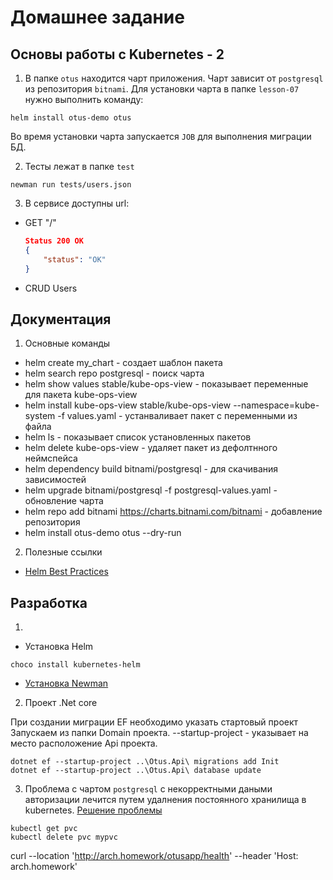 # Домашнее задание

## Основы работы с Kubernetes - 2

1. В папке `otus` находится чарт приложения. Чарт зависит от `postgresql` из репозитория `bitnami`.
Для установки чарта в папке `lesson-07` нужно выполнить команду:

```shell
helm install otus-demo otus
```

Во время установки чарта запускается `JOB` для выполнения миграции БД.

2. Тесты лежат в папке `test`

```shell
newman run tests/users.json
```

3. В сервисе доступны url:

- GET "/"

    ```json
    Status 200 OK
    {
        "status": "OK"
    }
    ```

- CRUD Users

## Документация

1. Основные команды

- helm create my_chart - создает шаблон пакета
- helm search repo postgresql - поиск чарта
- helm show values stable/kube-ops-view - показывает переменные для пакета kube-ops-view
- helm install kube-ops-view stable/kube-ops-view --namespace=kube-system -f values.yaml - устанваливает пакет с переменными из файла
- helm ls - показывает список установленных пакетов
- helm delete kube-ops-view - удаляет пакет из дефолтнного неймспейса
- helm dependency build bitnami/postgresql - для скачивания зависимостей
- helm upgrade bitnami/postgresql -f postgresql-values.yaml - обновление чарта
- helm repo add bitnami https://charts.bitnami.com/bitnami - добавление репозитория
- helm install otus-demo otus --dry-run

2. Полезные ссылки

- [Helm Best Practices](https://helm.sh/docs/chart_best_practices/labels/)

## Разработка

1.

- Установка Helm

```shell
choco install kubernetes-helm
```

- [Установка Newman](https://blog.postman.com/installing-newman-on-windows/)

2. Проект .Net core

При создании миграции EF необходимо указать стартовый проект
Запускаем из папки Domain проекта. --startup-project - указывает на место расположение Api проекта.

```shell
dotnet ef --startup-project ..\Otus.Api\ migrations add Init
dotnet ef --startup-project ..\Otus.Api\ database update
```

3. Проблема с чартом `postgresql` с некорректными даными авторизации лечится путем удалнения постоянного хранилища в kubernetes.
[Решение проблемы](https://stackoverflow.com/questions/63917524/helm-postgres-password-authentication-failed)

```shell
kubectl get pvc
kubectl delete pvc mypvc
```


curl --location 'http://arch.homework/otusapp/health' --header 'Host: arch.homework'